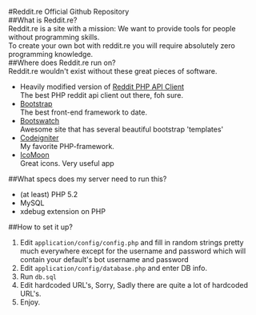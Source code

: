 #Reddit.re Official Github Repository  
##What is Reddit.re?  
Reddit.re is a site with a mission: We want to provide tools for people without programming skills.  
To create your own bot with reddit.re you will require absolutely zero programming knowledge.  
##Where does Reddit.re run on?  
Reddit.re wouldn't exist without these great pieces of software.  
* Heavily modified version of [Reddit PHP API Client](https://github.com/h2s/reddit-api-client)  
The best PHP reddit api client out there, foh sure.  
* [Bootstrap](https://github.com/twitter/bootstrap)  
The best front-end framework to date.  
* [Bootswatch](https://github.com/thomaspark/bootswatch)  
Awesome site that has several beautiful bootstrap 'templates'  
* [Codeigniter](https://github.com/EllisLab/CodeIgniter)  
My favorite PHP-framework.  
* [IcoMoon](http://icomoon.io/app/)  
Great icons. Very useful app  
  
##What specs does my server need to run this?  
* (at least) PHP 5.2  
* MySQL  
* xdebug extension on PHP  
  
##How to set it up?  
1. Edit `application/config/config.php` and fill in random strings pretty much everywhere except for the username and password which will contain your default's bot username and password  
2. Edit `application/config/database.php` and enter DB info.
3. Run `db.sql`  
4. Edit hardcoded URL's, Sorry, Sadly there are quite a lot of hardcoded URL's.  
5. Enjoy.
